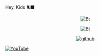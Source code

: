 Hey, Kids 🐈‍⬛ 
 <p align="center"><img src= "https://user-images.githubusercontent.com/49580304/110319833-47367180-7fc4-11eb-87a7-392509eca9d7.gif" alt="Bt"> 
   

<p align="center"><img src= "https://user-images.githubusercontent.com/49580304/110318584-81067880-7fc2-11eb-8391-152d308e7f2b.gif" alt="Bt">

<p align="center">
<a href="http://GitHub.com/nobi-2"><img title="github" src="https://img.shields.io/badge/Nobita-Nobi-brightgreen?style=for-the-badge&logo=github"></a>

<a href="https://rebrand.ly/nobita🐈‍⬛"><img title="YouTube" src="https://img.shields.io/badge/YouTube-NOBITA -red?style=for-the-badge&logo=Youtube"></a>
</p>
